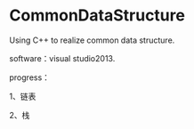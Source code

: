 # CommonDataStructure
Using C++ to realize common data structure.

software：visual studio2013.

progress：

1、链表

2、栈
